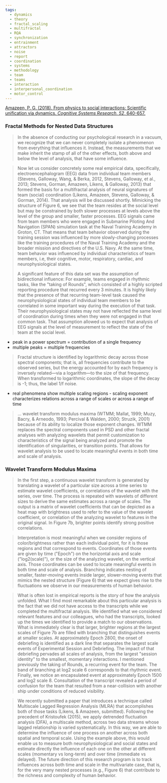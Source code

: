 ```yaml
---
tags:
  - dynamics
  - theory
  - fractal_scaling
  - multifractal
  - RQA
  - synchronization
  - entrainment
  - attractors
  - noise
  - report
  - coordination
  - systems
  - methodology
  - team
  - teams
  - interaction
  - interpersonal_coordination
  - motor_control
---
```


[Amazeen, P. G. (2018). From physics to social interactions: Scientific unification via dynamics. _Cognitive Systems Research_, _52_, 640-657.](https://pdf.sciencedirectassets.com/272183/1-s2.0-S1389041718X00047/1-s2.0-S1389041718301128/am.pdf?X-Amz-Security-Token=IQoJb3JpZ2luX2VjEGYaCXVzLWVhc3QtMSJGMEQCIG%2FsqeKohS4uA7XIs0QJnCI4j5%2FjJsGZNouUQyuxBVIfAiAVfQ%2BD7n1oaNYRsTcg8IrD78J3SKWsQd3nSOzWOVf6lyqzBQgfEAUaDDA1OTAwMzU0Njg2NSIM%2FCxVTgu1zP1a5fcrKpAFveUCkSuDgCmMeLak8GYWiqMCIPlgDHo8zykevYSbqEWeFOBVRUbt7YK3ZSuQeuR7BwyRwSETFnnGjrPLyWKShA%2BTW17hYOnqyN70KYYwbjf%2BeziJjfIqq5SnXtr0FGOM7XcAclG6fi8ZT0ICIqKGtroRlaVhr7WvbYZ9%2FYUgPpKEjZ2Da9XGqMjCrZ8MfvdTQMBQfcvL%2F2dWX4VDSzL62kxWzEyBKKUTwJCi3jHYb%2BfC8nASRewZpV2t%2F3A0B9B%2BfMDsT3EdVMVLc1sewN%2BN%2FzBcJhSRwE9cdBE1q1ZE2bNsZ2kjMSXDbvSpsKwkKev3ugriuOeDgN9Z47ZPHlARFTLeFHn%2F0P2y3JvAIbHxGRlbB1xfqq43nsaNrsNepOKKKUj3g8cf8W9N5WTlYiAp66lG5EkrXBI7R7UGue3tTfgAjrCUzbEm1OQZxD53ZKsQoYc5qj456KpyosXzmT%2FO%2F4qZ%2Baq0TyEsOXV%2Bf%2BTPYlZQjKoo%2B%2BKCJ%2FBK2mtbE0%2FrL%2FkC7v0IraNtEtUSC6xKver13g%2FoTeGk9s%2Fd7y7eu6MyXesLs2aiF2qwC8Gnn7fVntrGde0e%2F40pxsTWndovYaWzRJCdhqFlpDgP8Aid42am%2BCyK9AWBcl24piXX9yo1V5h8Xv%2BJoCgXxRyaukFNNl%2Bk1vKVCQIuzX0JGt0M8yvXaVr8O7Wt62Fh%2F8kCCsePeBfFQMt%2Bl3r6vjCUDA7ckP7vUUbfKgxzSZP%2BQbRFaluZFw892BJsy%2FwKH0JAbdMV%2FTTP%2BQfOj%2Fupd3bAObisdgk8yuidCz6NcX5O41Ldw91MWErrIQsxvP099q6%2F9c6KR0y0Kg9Dbky3qIyC6p%2BdPVFH8%2FnX1Wouw96oKMdg4S4w%2BLbIugY6sgE%2BJEIIQxvr%2FL%2FRC7KSoK8hkkNySCZwyD3bmfEZatTZ4GFYXohBUyhSlw0zFIHzDA7xm5WkApPHiWvwEXXo7VHlp6uNNT2khCrV8UWPhhL%2FTAN%2B03dM5Lq9NhHmBPGqkUmLa6DIyogDcZb7okxIrlmoFOgFmMeVKujzWUyzxmyAfkP5x7hvjBGj1VfRNJDbgg9fxgZoCfFrd5b3WkXCqtOlH5YYCVJd%2FXXV0jN6S8sCCzJ5&X-Amz-Algorithm=AWS4-HMAC-SHA256&X-Amz-Date=20241205T215042Z&X-Amz-SignedHeaders=host&X-Amz-Expires=300&X-Amz-Credential=ASIAQ3PHCVTYZ3NFFSDQ%2F20241205%2Fus-east-1%2Fs3%2Faws4_request&X-Amz-Signature=e6a2ac8423b9b86060d8ad31d238251dfd407acf3888283a2a05d801e58d5f9d&hash=7d3aaa6d138261946c4d61a51f9f3b9b26349a1bd8551d8be90e0d2dc2630695&host=68042c943591013ac2b2430a89b270f6af2c76d8dfd086a07176afe7c76c2c61&pii=S1389041718301128&tid=pdf-68d65012-aa04-44b7-9a97-ca16ee012df1&sid=3d9342a44d71b5414d3a381-85138e4b42c5gxrqa&type=client)

### Fractal Methods for Nested Data Structures

> In the absence of conducting our psychological research in a vacuum, we recognize that we can never completely isolate a phenomenon from everything that influences it. Instead, the measurements that we make inherit the stamp of all of the other effects, both above and below the level of analysis, that have some influence. 

> Now let us consider concretely some real empirical data, specifically, electroencephalogram (EEG) data from individual team members (Stevens, Galloway, Wang, & Berka, 2012, Stevens, Galloway, et al., 2013; Stevens, Gorman, Amazeen, Likens, & Galloway, 2013) that formed the basis for a multifractal analysis of neural signatures of team (social) coordination (Likens, Amazeen, Stevens, Galloway, & Gorman, 2014). That analysis will be discussed shortly. Mimicking the structure of Figure 6, we see that the team resides at the social level but may be constrained by both slower processes at levels above the level of the group and smaller, faster processes. EEG signals came from team members who were engaged in Submarine Piloting And Navigation (SPAN) simulation task at the Naval Training Academy in Groton, CT. That means that team behavior observed during the training session was influenced by more slowly-changing processes like the training procedures of the Naval Training Academy and the broader mission and directives of the U.S. Navy. At the same time, team behavior was influenced by individual characteristics of team members, i.e, their cognitive, motor, respiratory, cardiac, and neurophysiological states. 
> 
> A significant feature of this data set was the assumption of bidirectional influence: For example, teams engaged in rhythmic tasks, like the "taking of Rounds", which consisted of a highly scripted reporting procedure that recurred every 3 minutes. It is highly likely that the presence of that recurring team-level task caused the neurophysiological states of individual team members to be correlated in some important way during the execution of that task. Their neurophysiological states may not have reflected the same level of coordination during times when they were not engaged in that common task. That assumption allowed us to expect that analysis of EEG signals at the level of measurement to reflect the state of the team at the social level. 

- peak in a power spectrum = contribution of a single frequency
- multiple peaks = multiple frequencies

>Fractal structure is identified by logarithmic decay across those spectral components; that is, all frequencies contribute to the observed series, but the energy accounted for by each frequency is inversely related—via a logarithm—to the size of that frequency. When transformed to logarithmic coordinates, the slope of the decay is -1; thus, the label 1/f noise.

- real phenomena show multiple scaling regions - scaling exponent characterizes relations across a range of scales or across a range of time

> ... wavelet transform modulus maxima (WTMM; Mallat, 1999; Muzy, Bacry, & Arneodo, 1993; Percival & Walden, 2000; Struzik, 2001) because of its ability to localize those exponent changes. WTMM replaces the spectral components used in PSD and other fractal analyses with analyzing wavelets that permit customization to characteristics of the signal being analyzed and promote the identification of singularities, or transition points. That allows for wavelet analysis to be used to locate meaningful events in both time and scale of analysis.

### Wavelet Transform Modulus Maxima

> In the first step, a continuous wavelet transform is generated by translating a wavelet of a particular size across a time series to estimate wavelet coefficients, or correlations of the wavelet with the series, over time. The process is repeated with wavelets of different sizes to derive the same estimates across a range of scales. The output is a matrix of wavelet coefficients that can be depicted as a heat map with brightness used to refer to the value of the wavelet coefficient, or correlation of the analyzing wavelet to features in the original signal. In Figure 7b, brighter points identify strong positive correlations.

> Interpretation is most meaningful when we consider regions of color/brightness rather than each individual point, for it is those regions and that correspond to events. Coordinates of those events are given by time ("Epoch") on the horizontal axis and scale ("log2(scale)"), or the size of the analyzing wavelet, on the vertical axis. Those coordinates can be used to locate meaningful events in both time and scale of analysis. Branching indicates nesting of smaller, faster-moving events inside larger, slower-moving events that mimics the nested structure (Figure 6) that we expect gives rise to the fluctuations we observe in our measurements of human behavior.

> What is often lost in empirical reports is the story of how the analysis unfolded. What I find most remarkable about this particular analysis is the fact that we did not have access to the transcripts while we completed the multifractal analysis. We identified what we considered relevant features and our colleagues, who had the transcripts, looked up the times we identified to provide a match to our observations. What is immediately clear is that larger, brighter regions at the largest scales of Figure 7b are filled with branching that distinguishes events at smaller scales. At approximately Epoch 2800, the onset of debriefing is identified as a dark line that separates the largest scale events of Experimental Session and Debriefing. The impact of that debriefing pervades all scales of analysis, from the largest "session identity" to the smallest, momentary interactions. I mentioned previously the taking of Rounds, a recurring event for the team. The band of branching at log2 scale 6 corresponds to that rhythmic event. Finally, we notice an encapsulated event at approximately Epoch 1500 and log2 scale 8. Consultation of the transcript revealed a period of confusion for the team that resulted from a near-collision with another ship under conditions of reduced visibility.

> We recently submitted a paper that introduces a technique called Multiscale Lagged Regression Analysis (MLRA) that accomplishes both of those tasks (Likens, & Amazeen, submitted). Following the precedent of Kristoufek (2015), we apply detrended fluctuation analysis (DFA), a multiscale method, across two data streams whose lagged relationship is varied systematically. In this way, we are able to determine the influence of one process on another across both spatial and temporal scale. Using the example above, this would enable us to measure both neurophysiological and social states and estimate directly the influence of each one on the other at different scales (momentary vs long-term) and over time (immediate vs delayed). The future direction of this research program is to track influences across both time and scale in the multivariate case, that is, for the very many nested processes (e.g., Figure 6) that contribute to the richness and complexity of human behavior.